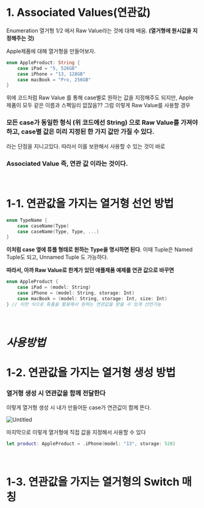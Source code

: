 
# 1. Associated Values(연관값)

Enumeration 열거형 1/2 에서 Raw Value라는 것에 대해 배움. **(열거형에 원시값을 지정해주는 것)**

Apple제품에 대해 열거형을 만들어보자.

```swift
enum AppleProduct: String {
    case iPad = "5, 526GB"
    case iPhone = "13, 128GB"
    case macBook = "Pro, 256GB"
}
```

위에 코드처럼 Raw Value 를 통해 case별로 원하는 값을 지정해주도 되지만,  Apple 제품이 모두 같은 이름과 스펙일리 없잖음?? 그럼 이렇게 Raw Value를 사용할 경우

### 모든 case가 동일한 형식 (위 코드에선 String) 으로 Raw Value를 가져야 하고, case별 값은 미리 지정된 한 가지 값만 가질 수 있다.

라는 단점을 지니고있다.  따라서 이를 보완해서 사용할 수 있는 것이 바로 

### Associated Value 즉, 연관 값 이라는 것이다.

</br>

# 1-1. 연관값을 가지는 열거형 선언 방법

```swift
enum TypeName {
    case caseName(Type)
	case caseName(Type, Type, ...)
}
```

**이처럼 case 옆에 튜플 형태로 원하는 Type을 명시하면 된다**.  이때 Tuple은 Named Tuple도 되고, Unnamed Tuple 도 가능하다.

**따라서, 아까 Raw Value로 한계가 있던 애플제품 예제를 연관 값으로 바꾸면**

```swift
enum AppleProduct {
	case iPad = (model: String)
	case iPhone = (model: String, storage: Int)
	case macBook = (model: String, storage: Int, size: Int)
} // 이런 식으로 튜플을 활용해서 원하는 연관값을 받을 수 있게 선언가능
```

</br>

# *사용방법*

# 1-2. 연관값을 가지는 열거형 생성 방법

### 열거형 생성 시 연관값을 함께 전달한다

이렇게 열거형 생성 시 내가 만들어둔 case가 연관값이 함께 뜬다.


![Untitled](https://www.notion.so/Enumeration-2-2-b1b23675e2324404aa85f41c1b4f07ae?pvs=4#1d58459c3f5b42599ffaa97682c8860e)

마지막으로 이렇게 열거형에 직접 값을 지정해서 사용할 수 있다

```swift
let product: AppleProduct = .iPhone(model: "13", storage: 528)
```

</br>

# 1-3. 연관값을 가지는 열거형의 Switch 매칭

